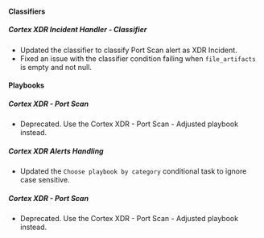 
#### Classifiers

##### Cortex XDR Incident Handler - Classifier

- Updated the classifier to classify Port Scan alert as XDR Incident.
- Fixed an issue with the classifier condition failing when `file_artifacts` is empty and not null.

#### Playbooks

##### Cortex XDR - Port Scan

- Deprecated. Use the Cortex XDR - Port Scan - Adjusted playbook instead.

##### Cortex XDR Alerts Handling

- Updated the `Choose playbook by category` conditional task to ignore case sensitive.

##### Cortex XDR - Port Scan

- Deprecated. Use the Cortex XDR - Port Scan - Adjusted playbook instead.

